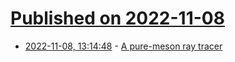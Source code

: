 # [Published on 2022-11-08](index.md)

* [2022-11-08, 13:14:48](https://lobste.rs/s/zerhjf/pure_meson_ray_tracer) - [A pure-meson ray tracer](https://mochiro.moe/posts/09-meson-raytracer/)
